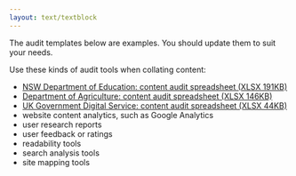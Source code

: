 ```yaml
---
layout: text/textblock
---
```


The audit templates below are examples. You should update them to suit your needs. 

Use these kinds of audit tools when collating content:
- [NSW Department of Education: content audit spreadsheet (XLSX 191KB)](/assets/files/nsw-education-content-audit-spreadsheet.xlsx)
- [Department of Agriculture: content audit spreadsheet (XLSX 146KB)](/assets/files/agriculture-example-audit-spreadsheet.xlsx)
- [UK Government Digital Service: content audit spreadsheet (XLSX 44KB)](/assets/files/govuk-example-audit-sheet.xlsx)
- website content analytics, such as Google Analytics
- user research reports
- user feedback or ratings
- readability tools
- search analysis tools
- site mapping tools
